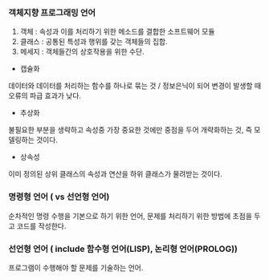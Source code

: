 ### 객체지향 프로그래밍 언어

1. 객체 : 속성과 이를 처리하기 위한 메소드를 결합한 소프트웨어 모듈
2. 클래스 : 공통된 특성과 행위를 갖는 객체들의 집합.
3. 메세지 : 객체들간의 상호작용을 위한 수단.

- 캡슐화

데이터와 데이터를 처리하는 함수를 하나로 묶는 것 / 정보은닉이 되어 변경이 발생할 때 오류의 파급 효과가 낮다.

- 추상화 

불필요한 부분을 생략하고 속성중 가장 중요한 것에만 중점을 두어 개략화하는 것, 즉 모델링하는 것이다.

- 상속성

이미 정의된 상위 클래스의 속성과 연산을 하위 클래스가 물려받는 것이다. 

### 명령형 언어 ( vs 선언형 언어)

순차적인 명령 수행을 기본으로 하기 위한 언어, 문제를 처리하기 위한 방법에 초점을 두고 코드를 작성한다.

### 선언형 언어 ( include 함수형 언어(LISP), 논리형 언어(PROLOG))

프로그램이 수행해야 할 문제를 기술하는 언어. 

